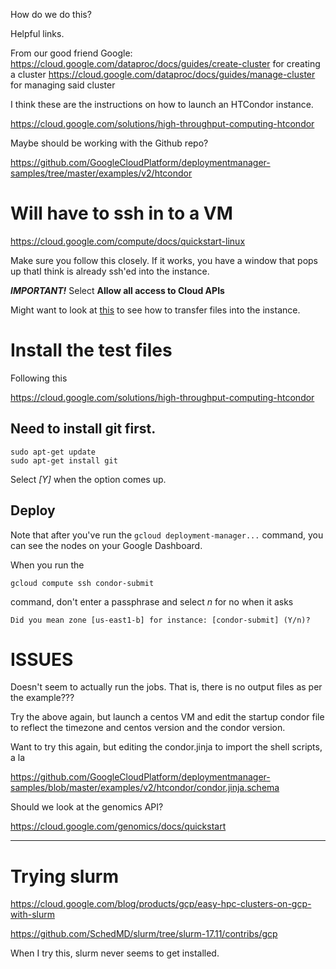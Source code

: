How do we do this? 

Helpful links. 


From our good friend Google: 
https://cloud.google.com/dataproc/docs/guides/create-cluster for creating a cluster
https://cloud.google.com/dataproc/docs/guides/manage-cluster for managing said cluster

I think these are the instructions on how to launch an HTCondor instance. 

https://cloud.google.com/solutions/high-throughput-computing-htcondor

Maybe should be working with the Github repo?

https://github.com/GoogleCloudPlatform/deploymentmanager-samples/tree/master/examples/v2/htcondor


# Will have to ssh in to a VM

https://cloud.google.com/compute/docs/quickstart-linux

Make sure you follow this closely. If it works, you have a window that pops up thatI think
is already ssh'ed into the instance. 

***IMPORTANT!*** Select **Allow all access to Cloud APIs**


Might want to look at [this](https://cloud.google.com/compute/docs/instances/transfer-files) to see how to transfer
files into the instance. 

# Install the test files

Following this

https://cloud.google.com/solutions/high-throughput-computing-htcondor

## Need to install git first. 

```
sudo apt-get update
sudo apt-get install git
```
Select *[Y]* when the option comes up. 

## Deploy

Note that after you've run the ```gcloud deployment-manager...``` command, you can see the nodes on 
your Google Dashboard. 

When you run the 

```
gcloud compute ssh condor-submit
``` 

command, don't enter a passphrase and select *n* for no when it asks

```
Did you mean zone [us-east1-b] for instance: [condor-submit] (Y/n)? 
```



# ISSUES

Doesn't seem to actually run the jobs. That is, there is no output files as per the example???

Try the above again, but launch a centos VM and edit the startup condor file to reflect
the timezone and centos version and the condor version. 

Want to try this again, but editing the condor.jinja to import the shell scripts, a la

https://github.com/GoogleCloudPlatform/deploymentmanager-samples/blob/master/examples/v2/htcondor/condor.jinja.schema



Should we look at the genomics API?

https://cloud.google.com/genomics/docs/quickstart


-------------------------------

# Trying slurm

https://cloud.google.com/blog/products/gcp/easy-hpc-clusters-on-gcp-with-slurm

https://github.com/SchedMD/slurm/tree/slurm-17.11/contribs/gcp

When I try this, slurm never seems to get installed. 






